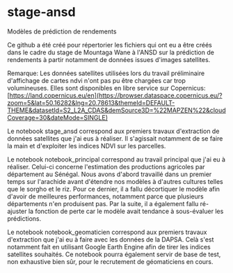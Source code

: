 # stage-ansd
Modèles de prédiction de rendements

Ce github a été créé pour répertorier les fichiers qui ont eu a être créés dans le cadre du stage de Mountaga Wane à l'ANSD sur la prédiction de rendements à partir notamment de données issues d'images satellites.

Remarque: Les données satellites utilisées lors du travail préliminaire d'affichage de cartes ndvi n'ont pas pu être chargées car trop volumineuses. Elles sont disponibles en libre service sur Copernicus: [https://land.copernicus.eu/en](https://browser.dataspace.copernicus.eu/?zoom=5&lat=50.16282&lng=20.78613&themeId=DEFAULT-THEME&datasetId=S2_L2A_CDAS&demSource3D=%22MAPZEN%22&cloudCoverage=30&dateMode=SINGLE)

Le notebook stage_ansd correspond aux premiers travaux d'extraction de données satellites que j'ai eus à réaliser. Il s'agissait notamment de se faire la main et d'exploiter les indices NDVI sur les parcelles.

Le notebook notebook_principal correspond au travail principal que j'ai eu à réaliser. Celui-ci concerne l'estimation des productions agricoles par département au Sénégal. Nous avons d'abord travaillé dans un premier temps sur l'arachide avant d'étendre nos modèles à d'autres cultures telles que le sorgho et le riz. Pour ce dernier, il a fallu décortiquer le modèle afin d'avoir de meilleures performances, notamment parce que plusieurs départements n'en produisent pas. Par la suite, il a également fallu ré-ajuster la fonction de perte car le modèle avait tendance à sous-évaluer les prédictions.

Le notebook notebook_geomaticien correspond aux premiers travaux d'extraction que j'ai eu à faire avec les données de la DAPSA. Celà s'est notamment fait en utilisant Google Earth Engine afin de tirer les indices satellites souhaités. Ce notebook pourra également servir de base de test, non exhaustive bien sûr, pour le recrutement de géomaticiens en cours.
